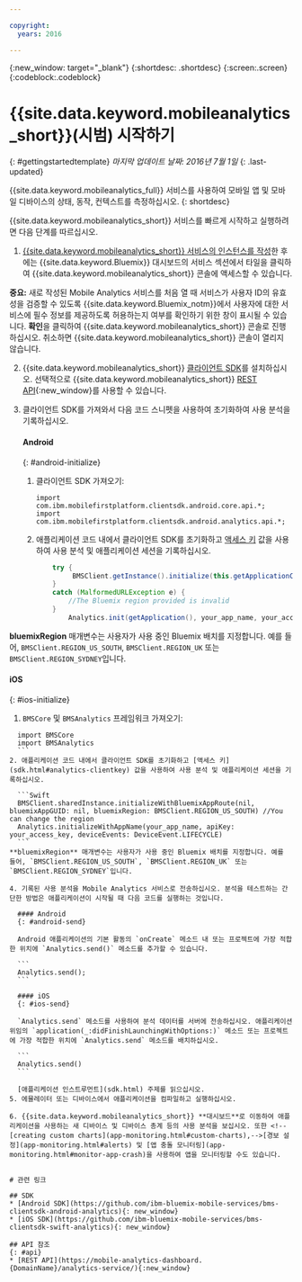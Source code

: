 ```yaml
---

copyright:
  years: 2016

---
```

{:new_window: target="_blank"}
{:shortdesc: .shortdesc}
{:screen:.screen}
{:codeblock:.codeblock}

# {{site.data.keyword.mobileanalytics_short}}(시범) 시작하기  

{: #gettingstartedtemplate}
*마지막 업데이트 날짜: 2016년 7월 1일*
{: .last-updated}

{{site.data.keyword.mobileanalytics_full}} 서비스를 사용하여 모바일 앱 및 모바일 디바이스의 상태, 동작, 컨텍스트를 측정하십시오.
{: shortdesc}

{{site.data.keyword.mobileanalytics_short}} 서비스를 빠르게 시작하고 실행하려면 다음 단계를 따르십시오.

1. [{{site.data.keyword.mobileanalytics_short}} 서비스의 인스턴스를 작성](https://console.{DomainName}/docs/services/reqnsi.html#req_instance)한 후에는 {{site.data.keyword.Bluemix}} 대시보드의 서비스 섹션에서 타일을 클릭하여 {{site.data.keyword.mobileanalytics_short}} 콘솔에 액세스할 수 있습니다.

  **중요:** 새로 작성된 Mobile Analytics 서비스를 처음 열 때 서비스가 사용자 ID의 유효성을 검증할 수 있도록 {{site.data.keyword.Bluemix_notm}}에서 사용자에 대한 서비스에 필수 정보를 제공하도록 허용하는지 여부를 확인하기 위한 창이 표시될 수 있습니다. **확인**을 클릭하여 {{site.data.keyword.mobileanalytics_short}} 콘솔로 진행하십시오. 취소하면 {{site.data.keyword.mobileanalytics_short}} 콘솔이 열리지 않습니다.

2. {{site.data.keyword.mobileanalytics_short}} [클라이언트 SDK](install-client-sdk.html)를 설치하십시오. 선택적으로 {{site.data.keyword.mobileanalytics_short}} [REST API](https://mobile-analytics-dashboard.eu-gb.bluemix.net/analytics-service/){:new_window}를 사용할 수 있습니다. 

3. 클라이언트 SDK를 가져와서 다음 코드 스니펫을 사용하여 초기화하여 사용 분석을 기록하십시오.

	#### Android
	{: #android-initialize}
	1. 클라이언트 SDK 가져오기:

		```
		import com.ibm.mobilefirstplatform.clientsdk.android.core.api.*;
		import com.ibm.mobilefirstplatform.clientsdk.android.analytics.api.*;
		```
	2. 애플리케이션 코드 내에서 클라이언트 SDK를 초기화하고 [액세스 키](sdk.html#analytics-clientkey) 값을 사용하여 사용 분석 및 애플리케이션 세션을 기록하십시오.

		```Java
			try {
			     BMSClient.getInstance().initialize(this.getApplicationContext(), "", "", BMSClient.REGION_US_SOUTH);
			}
			catch (MalformedURLException e) {
	            //The Bluemix region provided is invalid
	        }
				Analytics.init(getApplication(), your_app_name, your_access_key, Analytics.DeviceEvent.LIFECYCLE);
		```
**bluemixRegion** 매개변수는 사용자가 사용 중인 Bluemix 배치를 지정합니다. 예를 들어, `BMSClient.REGION_US_SOUTH`, `BMSClient.REGION_UK` 또는 `BMSClient.REGION_SYDNEY`입니다.

  #### iOS
  {: #ios-initialize}
  1. `BMSCore` 및 `BMSAnalytics` 프레임워크 가져오기: 
  ```
    import BMSCore
    import BMSAnalytics
    ```
  2. 애플리케이션 코드 내에서 클라이언트 SDK를 초기화하고 [액세스 키](sdk.html#analytics-clientkey) 값을 사용하여 사용 분석 및 애플리케이션 세션을 기록하십시오.
 
	```Swift
	BMSClient.sharedInstance.initializeWithBluemixAppRoute(nil, bluemixAppGUID: nil, bluemixRegion: BMSClient.REGION_US_SOUTH) //You can change the region
	Analytics.initializeWithAppName(your_app_name, apiKey: your_access_key, deviceEvents: DeviceEvent.LIFECYCLE)
	```
**bluemixRegion** 매개변수는 사용자가 사용 중인 Bluemix 배치를 지정합니다. 예를 들어, `BMSClient.REGION_US_SOUTH`, `BMSClient.REGION_UK` 또는 `BMSClient.REGION_SYDNEY`입니다.

4. 기록된 사용 분석을 Mobile Analytics 서비스로 전송하십시오. 분석을 테스트하는 간단한 방법은 애플리케이션이 시작될 때 다음 코드를 실행하는 것입니다.

	#### Android
	{: #android-send}

	Android 애플리케이션의 기본 활동의 `onCreate` 메소드 내 또는 프로젝트에 가장 적합한 위치에 `Analytics.send()` 메소드를 추가할 수 있습니다.

	```
	Analytics.send();
	```

	#### iOS
	{: #ios-send}

	`Analytics.send` 메소드를 사용하여 분석 데이터를 서버에 전송하십시오. 애플리케이션 위임의 `application(_:didFinishLaunchingWithOptions:)` 메소드 또는 프로젝트에 가장 적합한 위치에 `Analytics.send` 메소드를 배치하십시오.

	```
	Analytics.send()
	```

	[애플리케이션 인스트루먼트](sdk.html) 주제를 읽으십시오.
5. 에뮬레이터 또는 디바이스에서 애플리케이션을 컴파일하고 실행하십시오.

6. {{site.data.keyword.mobileanalytics_short}} **대시보드**로 이동하여 애플리케이션을 사용하는 새 디바이스 및 디바이스 총계 등의 사용 분석을 보십시오. 또한 <!--[creating custom charts](app-monitoring.html#custom-charts),-->[경보 설정](app-monitoring.html#alerts) 및 [앱 충돌 모니터링](app-monitoring.html#monitor-app-crash)을 사용하여 앱을 모니터링할 수도 있습니다.


# 관련 링크

## SDK
* [Android SDK](https://github.com/ibm-bluemix-mobile-services/bms-clientsdk-android-analytics){: new_window}  
* [iOS SDK](https://github.com/ibm-bluemix-mobile-services/bms-clientsdk-swift-analytics){: new_window}

## API 참조
{: #api}
* [REST API](https://mobile-analytics-dashboard.{DomainName}/analytics-service/){:new_window}
